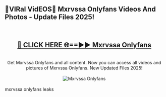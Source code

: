 <h2>🔴VIRal VidEOS🔴 Mxrvssa Onlyfans Videos And Photos - Update Files 2025!</h2>
<br>
<div align="center">
<h2><a href="https://virallinks.top/odZfE0" rel="nofollow">🔴 CLICK HERE 🌐==►► Mxrvssa Onlyfans</a></h2>
<br>
Get Mxrvssa Onlyfans and all content. Now you can access all videos and pictures of Mxrvssa Onlyfans. New Updated Files 2025!
<br>
<br>
<a href="https://virallinks.top/odZfE0" rel="nofollow" data-target="animated-image.originalLink"><img src="https://i.imgur.com/dJHk4Zq.gif)" alt="Mxrvssa Onlyfans" style="max-width: 100%; display: inline-block;" data-target="animated-image.originalImage"></a>
</div>
<br>
mxrvssa onlyfans leaks